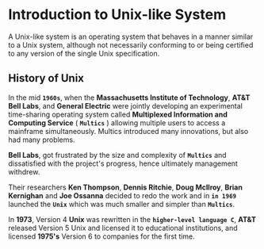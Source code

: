 # Introduction to Unix-like System

A Unix-like system is an operating system that behaves in a manner similar to a Unix system, although not necessarily conforming to or being certified to any version of the single Unix specification.

## History of Unix
In the mid **`1960s`**, when the **Massachusetts Institute of Technology**, **AT&T Bell Labs**, and **General Electric** were jointly developing an experimental time-sharing operating system called **Multiplexed Information and Computing Service** ( **`Multics`** ) allowing multiple users to access a mainframe simultaneously. Multics introduced many innovations, but also had many problems.

**Bell Labs**, got frustrated by the size and complexity of **`Multics`** and dissatisfied with the project's progress, hence ultimately management withdrew.

Their researchers **Ken Thompson**, **Dennis Ritchie**, **Doug McIlroy**, **Brian Kernighan** and **Joe Ossanna** decided to redo the work and in **`in 1969`** launched the **`Unix`** which was much smaller and simpler than **`Multics`**.

In **1973**, Version 4 **Unix** was rewritten in the **`higher-level language C`**, **AT&T** released Version 5 Unix and licensed it to educational institutions, and licensed **1975's** Version 6 to companies for the first time.

